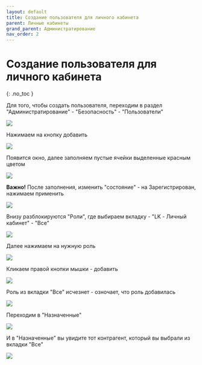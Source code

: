 ```yaml
---
layout: default
title: Создание пользователя для личного кабинета
parent: Личные кабинеты
grand_parent: Администратирование
nav_order: 2
---
```


# Создание пользователя для личного кабинета
{: .no_toc }

Для того, чтобы создать пользователя, переходим в раздел "Администратирование" - "Безопасность" - "Пользователи"

![](../../images/personal1.png)

Нажимаем на кнопку добавить

![](../../images/personal2.png)

Появится окно, далее заполняем пустые ячейки выделенные красным цветом

![](../../images/personal3.png)

**Важно!** После заполнения, изменить "состояние" - на Зарегистрирован, нажимаем применить

![](../../images/personal4.png)

 Внизу разблокируются "Роли", где выбираем вкладку - "LK - Личный кабинет" - "Все"

![](../../images/personal5.png)

Далее нажимаем на нужную роль

![](../../images/personal6.png)

Кликаем правой кнопки мышки - добавить

![](../../images/personal7.png)

Роль из вкладки "Все" исчезнет - озночает, что роль добавилась

![](../../images/personal8.png)

Переходим в "Назначенные"

![](../../images/personal9.png)

И в "Назначенные" вы увидите тот контрагент, который вы выбрали из вкладки "Все"

![](../../images/personal10.png)
